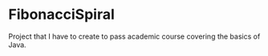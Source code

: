 # FibonacciSpiral
Project that I have to create to pass academic course covering the basics of Java.
